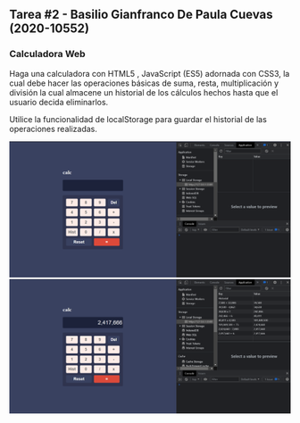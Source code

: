 ## Tarea #2 - Basilio Gianfranco De Paula Cuevas (2020-10552)

### Calculadora Web 

Haga una calculadora con HTML5 , JavaScript (ES5) adornada con CSS3, la cual debe hacer las operaciones básicas de suma, resta, multiplicación y división la cual almacene un historial de los cálculos hechos hasta que el usuario decida eliminarlos.

Utilice la funcionalidad de localStorage para guardar el historial de las operaciones
realizadas.

![Calculadora](CalculadoraVacia.png)
![Calculos - Historial](Calculadora.png)